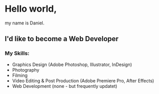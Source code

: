 # Hello world,

my name is Daniel.

## I'd like to become a Web Developer

### My Skills:

- Graphics Design (Adobe Photoshop, Illustrator, InDesign)
- Photography
- Filming
- Video Editing & Post Production (Adobe Premiere Pro, After Effects)
- Web Development (none - but frequently updatet)
